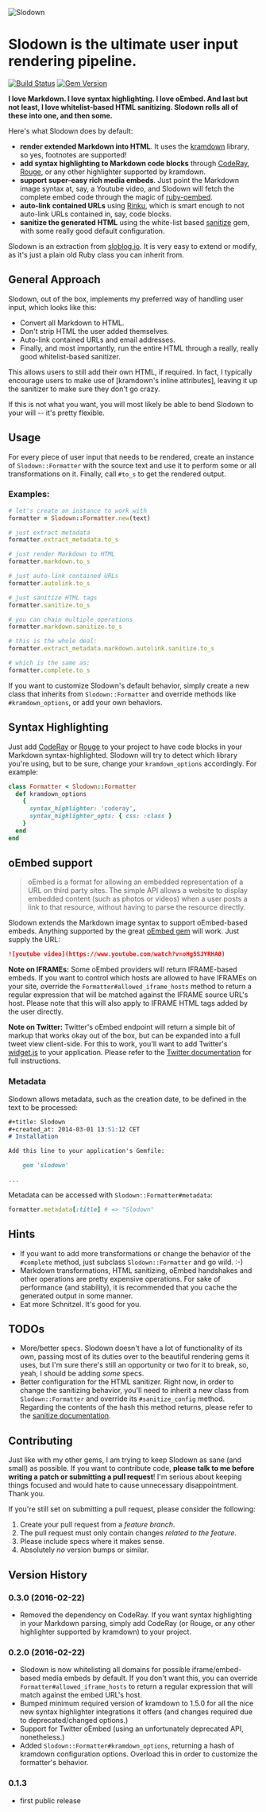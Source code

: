 ![Slodown](https://dl.dropbox.com/u/7288/hendrik.mans.de/slodown.png)

# Slodown is the ultimate user input rendering pipeline.

[![Build Status](https://travis-ci.org/hmans/slodown.png?branch=master)](https://travis-ci.org/hmans/slodown) [![Gem Version](https://badge.fury.io/rb/slodown.png)](http://badge.fury.io/rb/slodown)

**I love Markdown. I love syntax highlighting. I love oEmbed. And last but not least, I love whitelist-based HTML sanitizing. Slodown rolls all of these into one, and then some.**

Here's what Slodown does by default:

- **render extended Markdown into HTML**. It uses the [kramdown](http://kramdown.rubyforge.org/) library, so yes, footnotes are supported!
- **add syntax highlighting to Markdown code blocks** through [CodeRay](http://coderay.rubychan.de/), [Rouge](http://rouge.jneen.net/), or any other highlighter supported by kramdown.
- **support super-easy rich media embeds**. Just point the Markdown image syntax at, say, a Youtube video, and Slodown will fetch the complete embed code through the magic of [ruby-oembed](https://github.com/judofyr/ruby-oembed).
- **auto-link contained URLs** using [Rinku](https://github.com/vmg/rinku), which is smart enough to not auto-link URLs contained in, say, code blocks.
- **sanitize the generated HTML** using the white-list based [sanitize](https://github.com/rgrove/sanitize) gem, with some really good default configuration.

Slodown is an extraction from [sloblog.io](http://sloblog.io). It is very easy to extend or modify, as it's just a plain old Ruby class you can inherit from.

## General Approach

Slodown, out of the box, implements my preferred way of handling user input, which looks like this:

- Convert all Markdown to HTML.
- Don't strip HTML the user added themselves.
- Auto-link contained URLs and email addresses.
- Finally, and most importantly, run the entire HTML through a really, really good whitelist-based sanitizer.

This allows users to still add their own HTML, if required. In fact, I typically encourage users to make use of [kramdown's inline attributes], leaving it up the sanitizer to make sure they don't go crazy.

If this is not what you want, you will most likely be able to bend Slodown to your will -- it's pretty flexible.


## Usage

For every piece of user input that needs to be rendered, create an instance of `Slodown::Formatter` with the source text and use it to perform some or all transformations on it. Finally, call `#to_s` to get the rendered output.

### Examples:

~~~ruby
# let's create an instance to work with
formatter = Slodown::Formatter.new(text)

# just extract metadata
formatter.extract_metadata.to_s

# just render Markdown to HTML
formatter.markdown.to_s

# just auto-link contained URLs
formatter.autolink.to_s

# just sanitize HTML tags
formatter.sanitize.to_s

# you can chain multiple operations
formatter.markdown.sanitize.to_s

# this is the whole deal:
formatter.extract_metadata.markdown.autolink.sanitize.to_s

# which is the same as:
formatter.complete.to_s
~~~

If you want to customize Slodown's default behavior, simply create a new class that inherits from `Slodown::Formatter` and override methods like `#kramdown_options`, or add your own behaviors.


## Syntax Highlighting

Just add [CodeRay](http://coderay.rubychan.de/) or [Rouge](http://rouge.jneen.net/) to your project to have code blocks in your Markdown syntax-highlighted. Slodown will try to detect which library you're using, but to be sure, change your `kramdown_options` accordingly. For example:

~~~ ruby
class Formatter < Slodown::Formatter
  def kramdown_options
    {
      syntax_highlighter: 'coderay',
      syntax_highlighter_opts: { css: :class }
    }
  end
end
~~~


## oEmbed support

> oEmbed is a format for allowing an embedded representation of a URL on third party sites. The simple API allows a website to display embedded content (such as photos or videos) when a user posts a link to that resource, without having to parse the resource directly.

Slodown extends the Markdown image syntax to support oEmbed-based embeds.
Anything supported by the great [oEmbed gem](https://github.com/judofyr/ruby-oembed) will work. Just supply the URL:

~~~markdown
![youtube video](https://www.youtube.com/watch?v=oHg5SJYRHA0)
~~~

**Note on IFRAMEs:** Some oEmbed providers will return IFRAME-based embeds. If you want to control
which hosts are allowed to have IFRAMEs on your site, override the `Formatter#allowed_iframe_hosts` method to return a regular expression that will be matched against the IFRAME source URL's host. Please note that this will also apply to
IFRAME HTML tags added by the user directly.

**Note on Twitter:** Twitter's oEmbed endpoint will return a simple bit of markup that works okay out of the box, but can be expanded into a full tweet view client-side. For this to work, you'll want to add Twitter's [widget.js](http://platform.twitter.com/widgets.js) to your application. Please refer to the [Twitter documentation](https://dev.twitter.com/web/javascript) for full instructions.


### Metadata

Slodown allows metadata, such as the creation date, to be defined in the text to be processed:

~~~markdown
#+title: Slodown
#+created_at: 2014-03-01 13:51:12 CET
# Installation

Add this line to your application's Gemfile:

    gem 'slodown'

...
~~~

Metadata can be accessed with `Slodown::Formatter#metadata`:

~~~ruby
formatter.metadata[:title] # => "Slodown"
~~~


## Hints

* If you want to add more transformations or change the behavior of the `#complete` method, just subclass `Slodown::Formatter` and go wild. :-)
* Markdown transformations, HTML sanitizing, oEmbed handshakes and other operations are pretty expensive operations. For sake of performance (and stability), it is recommended that you cache the generated output in some manner.
* Eat more Schnitzel. It's good for you.

## TODOs

- More/better specs. Slodown doesn't have a lot of functionality of its own, passing most of its duties over to the beautiful rendering gems it uses, but I'm sure there's still an opportunity or two for it to break, so, yeah, I should be adding _some_ specs.
- Better configuration for the HTML sanitizer. Right now, in order to change the sanitizing behavior, you'll need to inherit a new class from `Slodown::Formatter` and override its `#sanitize_config` method. Regarding the contents of the hash this method returns, please refer to the [sanitize documentation](https://github.com/rgrove/sanitize#custom-configuration).

## Contributing

Just like with my other gems, I am trying to keep Slodown as sane (and small) as possible. If you
want to contribute code, **please talk to me before writing a patch or submitting
a pull request**! I'm serious about keeping things focused and would hate to cause
unnecessary disappointment. Thank you.

If you're still set on submitting a pull request, please consider the following:

1. Create your pull request from a _feature branch_.
2. The pull request must only contain changes _related to the feature_.
3. Please include specs where it makes sense.
4. Absolutely _no_ version bumps or similar.

## Version History

### 0.3.0 (2016-02-22)

- Removed the dependency on CodeRay. If you want syntax highlighting in your Markdown parsing, simply add CodeRay (or Rouge, or any other highlighter supported by kramdown) to your project.

### 0.2.0 (2016-02-22)

- Slodown is now whitelisting all domains for possible iframe/embed-based media embeds by default. If you don't want this, you can override `Formatter#allowed_iframe_hosts` to return a regular expression that will match against the embed URL's host.
- Bumped minimum required version of kramdown to 1.5.0 for all the nice new syntax highlighter integrations it offers (and changes required due to deprecated/changed options.)
- Support for Twitter oEmbed (using an unfortunately deprecated API, nonetheless.)
- Added `Slodown::Formatter#kramdown_options`, returning a hash of kramdown configuration options. Overload this in order to customize the formatter's behavior.

### 0.1.3

- first public release
